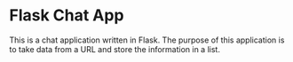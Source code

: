 # Flask Chat App

This is a chat application written in Flask. The purpose of this application is to take data from a URL and store the information in a list. 

